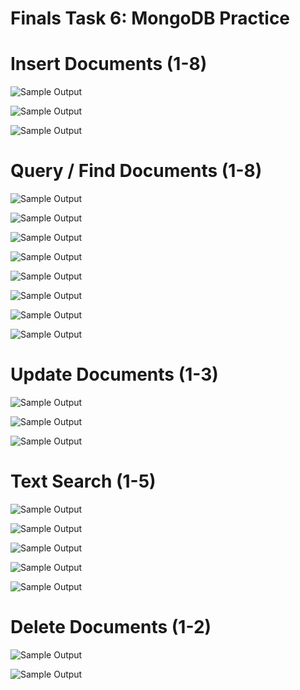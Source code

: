 # Finals Task 6: MongoDB Practice
# Insert Documents (1-8)
  
![Sample Output](images/insert(1).png)
  
![Sample Output](images/insert(2).png)
  
![Sample Output](images/insert(3).png)

# Query / Find Documents (1-8)
  
![Sample Output](images/find.png)
  
![Sample Output](images/find(2).png)
  
![Sample Output](images/find(3).png)

![Sample Output](images/quentin.png)

![Sample Output](images/bradd.png)

![Sample Output](images/hobbit.png)

![Sample Output](images/90s.png)

![Sample Output](images/2010.png)

# Update Documents (1-3)

![Sample Output](images/uodate(1).png)

![Sample Output](images/update(2).png)

![Sample Output](images/update(3).png)

# Text Search (1-5)

![Sample Output](images/synopsis(1).png)

![Sample Output](images/synopsis(2).png)

![Sample Output](images/synopsis(3).png)

![Sample Output](images/synopsis(4).png)

![Sample Output](images/synopsis(5).png)

# Delete Documents (1-2)

![Sample Output](images/delete(1).png)

![Sample Output](images/delete(2).png)





